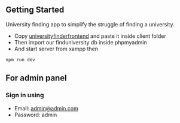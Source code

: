 ## Getting Started

University finding app to simplify the struggle of finding a university.

- Copy [universityfinderfrontend](https://github.com/K-H-Rayhan/universityfinderfrontend) and paste it inside client folder
- Then import our finduniversity db inside phpmyadmin
- And start server from xampp then


```
npm run dev
```
## For admin panel

### Sign in using
- Email: admin@admin.com
- Password: admin
